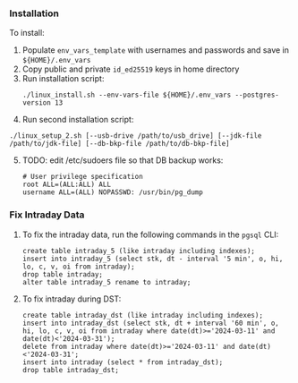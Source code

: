 ### Installation

To install:
1. Populate `env_vars_template` with usernames and passwords and save in `${HOME}/.env_vars`  
2. Copy public and private `id_ed25519` keys in home directory  
3. Run installation script:
   ```
   ./linux_install.sh --env-vars-file ${HOME}/.env_vars --postgres-version 13
   ```
4. Run second installation script:
  ```
  ./linux_setup_2.sh [--usb-drive /path/to/usb_drive] [--jdk-file /path/to/jdk-file] [--db-bkp-file /path/to/db-bkp-file]
  ```
5. TODO: edit /etc/sudoers file so that DB backup works:
   ```
   # User privilege specification
   root	ALL=(ALL:ALL) ALL
   username	ALL=(ALL) NOPASSWD: /usr/bin/pg_dump
   ```
   
### Fix Intraday Data
1. To fix the intraday data, run the following commands in the `pgsql` CLI:
   ```
   create table intraday_5 (like intraday including indexes);
   insert into intraday_5 (select stk, dt - interval '5 min', o, hi, lo, c, v, oi from intraday);
   drop table intraday;
   alter table intraday_5 rename to intraday;
   ```
2. To fix intraday during DST:
   ```
   create table intraday_dst (like intraday including indexes);
   insert into intraday_dst (select stk, dt + interval '60 min', o, hi, lo, c, v, oi from intraday where date(dt)>='2024-03-11' and date(dt)<'2024-03-31');
   delete from intraday where date(dt)>='2024-03-11' and date(dt)<'2024-03-31';
   insert into intraday (select * from intraday_dst);
   drop table intraday_dst;
   ```
